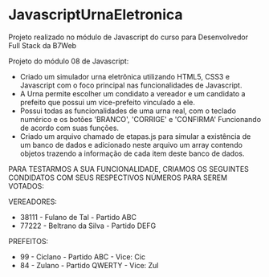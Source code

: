# JavascriptUrnaEletronica
Projeto realizado no módulo de Javascript do curso para Desenvolvedor Full Stack da B7Web

Projeto do módulo 08 de Javascript:

- Criado um simulador urna eletrônica utilizando HTML5, CSS3 e Javascript com o foco principal nas funcionalidades de Javascript.
- A Urna permite escolher um condidato a vereador e um candidato a prefeito que possui um vice-prefeito vinculado a ele.
- Possui todas as funcionalidades de uma urna real, com o teclado numérico e os botões 'BRANCO', 'CORRIGE' e 'CONFIRMA' Funcionando de acordo com suas funções.
- Criado um arquivo chamado de etapas.js para simular a existência de um banco de dados e adicionado neste arquivo um array contendo objetos trazendo a informação de cada item deste banco de dados.

PARA TESTARMOS A SUA FUNCIONALIDADE, CRIAMOS OS SEGUINTES CONDIDATOS COM SEUS RESPECTIVOS NÚMEROS PARA SEREM VOTADOS:

VEREADORES:
- 38111 - Fulano de Tal - Partido ABC
- 77222 - Beltrano da Silva - Partido DEFG

PREFEITOS:
- 99 - Ciclano - Partido ABC - Vice: Cic
- 84 - Zulano - Partido QWERTY - Vice: Zul
